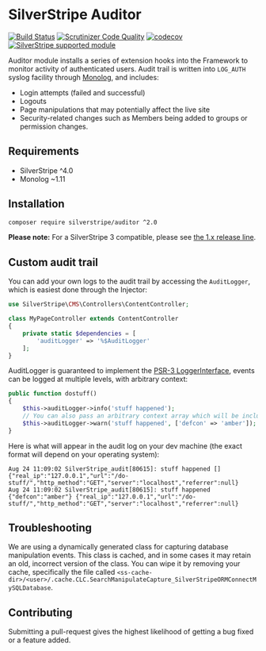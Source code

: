 # SilverStripe Auditor

[![Build Status](https://api.travis-ci.com/silverstripe/silverstripe-auditor.svg?branch=2)](https://travis-ci.com/silverstripe/silverstripe-auditor)
[![Scrutinizer Code Quality](https://scrutinizer-ci.com/g/silverstripe/silverstripe-auditor/badges/quality-score.png?b=master)](https://scrutinizer-ci.com/g/silverstripe/silverstripe-auditor/?branch=master)
[![codecov](https://codecov.io/gh/silverstripe/silverstripe-auditor/branch/master/graph/badge.svg)](https://codecov.io/gh/silverstripe/silverstripe-auditor)
[![SilverStripe supported module](https://img.shields.io/badge/silverstripe-supported-0071C4.svg)](https://www.silverstripe.org/software/addons/silverstripe-commercially-supported-module-list/)

Auditor module installs a series of extension hooks into the Framework to monitor activity of authenticated users. Audit
trail is written into `LOG_AUTH` syslog facility through [Monolog](https://github.com/Seldaek/monolog/), and includes:

* Login attempts (failed and successful)
* Logouts
* Page manipulations that may potentially affect the live site
* Security-related changes such as Members being added to groups or permission changes.

## Requirements

* SilverStripe ^4.0
* Monolog ~1.11

## Installation

```sh
composer require silverstripe/auditor ^2.0
```

**Please note:** For a SilverStripe 3 compatible, please see [the 1.x release line](https://github.com/silverstripe/silverstripe-auditor/tree/1).

## Custom audit trail

You can add your own logs to the audit trail by accessing the `AuditLogger`, which is easiest done through the Injector:

```php
use SilverStripe\CMS\Controllers\ContentController;

class MyPageController extends ContentController
{
    private static $dependencies = [
        'auditLogger' => '%$AuditLogger'
    ];
}
```

AuditLogger is guaranteed to implement the [PSR-3 LoggerInterface](https://github.com/php-fig/log/blob/1.0.2/Psr/Log/LoggerInterface.php),
events can be logged at multiple levels, with arbitrary context:

```php
public function dostuff()
{
    $this->auditLogger->info('stuff happened');
    // You can also pass an arbitrary context array which will be included in the log.
    $this->auditLogger->warn('stuff happened', ['defcon' => 'amber']);
}
```

Here is what will appear in the audit log on your dev machine (the exact format will depend on your operating system):

```
Aug 24 11:09:02 SilverStripe_audit[80615]: stuff happened [] {"real_ip":"127.0.0.1","url":"/do-stuff/","http_method":"GET","server":"localhost","referrer":null}
Aug 24 11:09:02 SilverStripe_audit[80615]: stuff happened {"defcon":"amber"} {"real_ip":"127.0.0.1","url":"/do-stuff/","http_method":"GET","server":"localhost","referrer":null}
```

## Troubleshooting

We are using a dynamically generated class for capturing database manipulation events. This class is cached, and in
some cases it may retain an old, incorrect version of the class. You can wipe it by removing your cache, specifically
the file called `<ss-cache-dir>/<user>/.cache.CLC.SearchManipulateCapture_SilverStripeORMConnectMySQLDatabase`.

## Contributing

Submitting a pull-request gives the highest likelihood of getting a bug fixed or a feature added.
